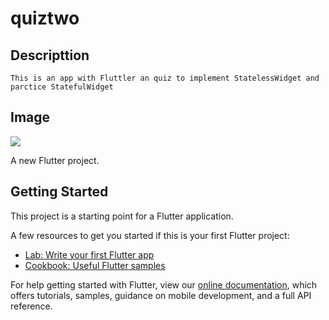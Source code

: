 # quiztwo

## Descripttion
    This is an app with Fluttler an quiz to implement StatelessWidget and parctice StatefulWidget

## Image

![](https://i.postimg.cc/RCsRNbtG/Grabaci-n-de-pantalla-2021-02-22-a-la-s-5-19-52-p-m.gif)




A new Flutter project.

## Getting Started

This project is a starting point for a Flutter application.

A few resources to get you started if this is your first Flutter project:

- [Lab: Write your first Flutter app](https://flutter.dev/docs/get-started/codelab)
- [Cookbook: Useful Flutter samples](https://flutter.dev/docs/cookbook)

For help getting started with Flutter, view our
[online documentation](https://flutter.dev/docs), which offers tutorials,
samples, guidance on mobile development, and a full API reference.
